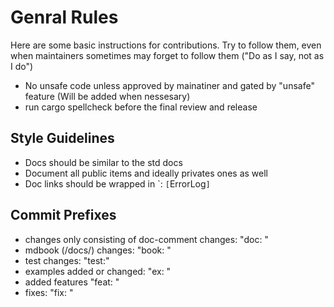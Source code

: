 # Genral Rules

Here are some basic instructions for contributions. Try to follow them, even
when maintainers sometimes may forget to follow them ("Do as I say, not as I
do")

- No unsafe code unless approved by mainatiner and gated by "unsafe" feature
  (Will be added when nessesary)
- run cargo spellcheck before the final review and release

## Style Guidelines

- Docs should be similar to the std docs
- Document all public items and ideally privates ones as well
- Doc links should be wrapped in \`: `[`ErrorLog`]`

## Commit Prefixes

- changes only consisting of doc-comment changes: "doc: "
- mdbook (/docs/) changes: "book: "
- test changes: "test:"
- examples added or changed: "ex: "
- added features "feat: "
- fixes: "fix: "
